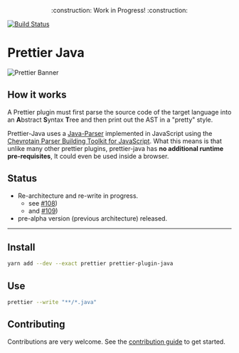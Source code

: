 <p align="center">
    :construction: Work in Progress! :construction:
</p>

[![Build Status](https://travis-ci.org/jhipster/prettier-java.svg?branch=master)](https://travis-ci.org/jhipster/prettier-java)

# Prettier Java

![Prettier Banner](https://raw.githubusercontent.com/prettier/prettier-logo/master/images/prettier-banner-light.png)

## How it works

A Prettier plugin must first parse the source code of the target language
into an **A**bstract **S**yntax **T**ree and then print out the AST in a "pretty" style.

Prettier-Java uses a [Java-Parser](./packages/java-parser) implemented in JavaScript using the
[Chevrotain Parser Building Toolkit for JavaScript](https://github.com/SAP/chevrotain).
What this means is that unlike many other prettier plugins, prettier-java has **no additional runtime pre-requisites**,
It could even be used inside a browser.

## Status

- Re-architecture and re-write in progress.
  - see [#108](https://github.com/jhipster/prettier-java/issues/108))
  - and [#109](https://github.com/jhipster/prettier-java/pull/109))
- pre-alpha version (previous architecture) released.

---

## Install

```bash
yarn add --dev --exact prettier prettier-plugin-java
```

## Use

```bash
prettier --write "**/*.java"
```

## Contributing

Contributions are very welcome.
See the [contribution guide](./CONTRIBUTING.md) to get started.
